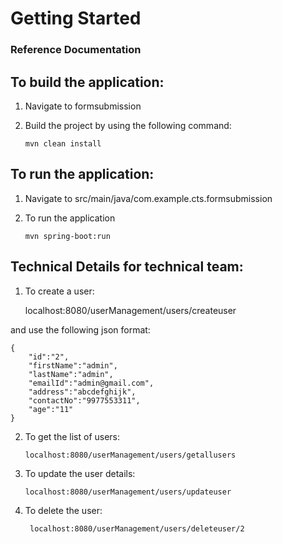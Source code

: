 # Getting Started

### Reference Documentation
To build the application:
------------------------
1)  Navigate to formsubmission

2)  Build the project by using the following command:

	    mvn clean install

To run the application:
------------------------

1)  Navigate to src/main/java/com.example.cts.formsubmission
2)  To run the application
    
        mvn spring-boot:run
	
Technical Details for technical team:
-------------------------------------

1)	To create a user:
   
    localhost:8080/userManagement/users/createuser 
    
  and use the following json format:
  
    {
    	"id":"2",
    	"firstName":"admin",
    	"lastName":"admin",
    	"emailId":"admin@gmail.com",
    	"address":"abcdefghijk",
    	"contactNo":"9977553311",
    	"age":"11"
    }
    
2)  To get the list of users:

        localhost:8080/userManagement/users/getallusers
    
3)  To update the user details:

        localhost:8080/userManagement/users/updateuser
   
4) To delete the user:

        localhost:8080/userManagement/users/deleteuser/2